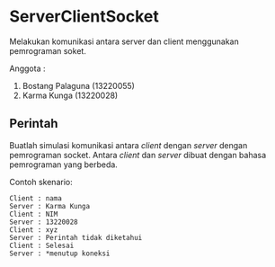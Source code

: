 # ServerClientSocket
Melakukan komunikasi antara server dan client menggunakan pemrograman soket.

Anggota :
1. Bostang Palaguna (13220055)
2. Karma Kunga (13220028)

## Perintah
Buatlah simulasi komunikasi antara _client_ dengan _server_ dengan pemrograman socket. Antara _client_ dan _server_ dibuat dengan bahasa pemrograman yang berbeda.

Contoh skenario:
```
Client : nama
Server : Karma Kunga
Client : NIM
Server : 13220028
Client : xyz
Server : Perintah tidak diketahui
Client : Selesai
Server : *menutup koneksi
```
